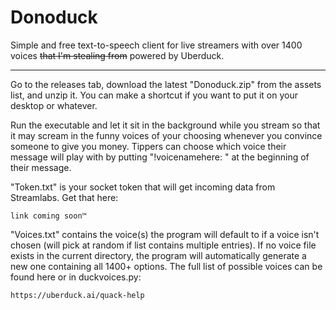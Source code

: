 # Donoduck
Simple and free text-to-speech client for live streamers with over 1400 voices ~~that I'm stealing from~~ powered by Uberduck.


-----------------------------


Go to the releases tab, download the latest "Donoduck.zip" from the assets list, and unzip it. You can make a shortcut if you want to put it on your desktop or whatever.

Run the executable and let it sit in the background while you stream so that it may scream in the funny voices of your choosing whenever you convince someone to give you money. Tippers can choose which voice their message will play with by putting "!voicenamehere: " at the beginning of their message.

"Token.txt" is your socket token that will get incoming data from Streamlabs. Get that here:

    link coming soon™
    

"Voices.txt" contains the voice(s) the program will default to if a voice isn't chosen (will pick at random if list contains multiple entries). If no voice file exists in the current directory, the program will automatically generate a new one containing all 1400+ options. The full list of possible voices can be found here or in duckvoices.py:

    https://uberduck.ai/quack-help
    
